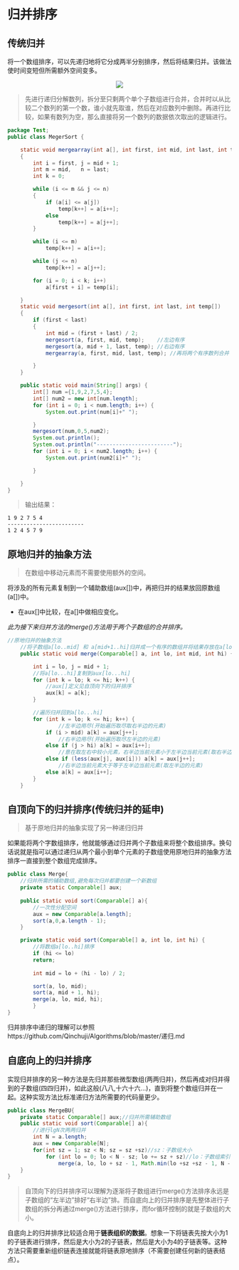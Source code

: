 # 归并排序
## 传统归并
将一个数组排序，可以先递归地将它分成两半分别排序，然后将结果归并。该做法使时间变短但所需额外空间变多。

<div  align="center">

![](http://bubkoo.qiniudn.com/merge-sort-example-300px.gif)

</div>

>先进行递归分解数列，拆分至只剩两个单个子数组进行合并，合并时以从比较二个数列的第一个数，谁小就先取谁，然后在对应数列中删除。再进行比较，如果有数列为空，那么直接将另一个数列的数据依次取出的逻辑进行。
```java
package Test;
public class MegerSort {

    static void mergearray(int a[], int first, int mid, int last, int temp[])
    {
        int i = first, j = mid + 1;
        int m = mid,   n = last;
        int k = 0;

        while (i <= m && j <= n)
        {
            if (a[i] <= a[j])
                temp[k++] = a[i++];
            else
                temp[k++] = a[j++];
        }

        while (i <= m)
            temp[k++] = a[i++];

        while (j <= n)
            temp[k++] = a[j++];

        for (i = 0; i < k; i++)
            a[first + i] = temp[i];

    }
    static void mergesort(int a[], int first, int last, int temp[])
    {
        if (first < last)
        {
            int mid = (first + last) / 2;
            mergesort(a, first, mid, temp);    //左边有序
            mergesort(a, mid + 1, last, temp); //右边有序
            mergearray(a, first, mid, last, temp); //再将两个有序数列合并

        }
    }

    public static void main(String[] args) {
        int[] num ={1,9,2,7,5,4};
        int[] num2 = new int[num.length];
        for (int i = 0; i < num.length; i++) {
            System.out.print(num[i]+" ");

        }
        mergesort(num,0,5,num2);
        System.out.println();
        System.out.println("------------------------");
        for (int i = 0; i < num2.length; i++) {
            System.out.print(num2[i]+" ");

        }

    }
}

```
>输出结果：
```
1 9 2 7 5 4 
------------------------
1 2 4 5 7 9 
```


## 原地归并的抽象方法
> 在数组中移动元素而不需要使用额外的空间。

将涉及的所有元素复制到一个辅助数组(aux[])中，再把归并的结果放回原数组(a[])中。
* 在aux[]中比较，在a[]中做相应变化。

*此为接下来归并方法的merge()方法用于两个子数组的合并排序。*
```java
//原地归并的抽象方法
    //将子数组a[lo..mid] 和 a[mid+1..hi]归并成一个有序的数组并将结果存放在a[lo..hi]中
    public static void merge(Comparable[] a, int lo, int mid, int hi) {

        int i = lo, j = mid + 1;
        //将a[lo...hi]复制到aux[lo...hi]
        for (int k = lo; k <= hi; k++) {
            //aux[]定义见自顶向下的归并排序
            aux[k] = a[k];
        }

        //遍历归并回到a[lo...hi]
        for (int k = lo; k <= hi; k++) {
                //左半边用尽(开始遍历取尽取右半边的元素)
            if (i > mid) a[k] = aux[j++];
                //右半边用尽(开始遍历取尽左半边的元素)
            else if (j > hi) a[k] = aux[i++];
                //意在取左右中较小元素，右半边当前元素小于左半边当前元素(取右半边的元素)
            else if (less(aux[j], aux[i])) a[k] = aux[j++];
                //右半边当前元素大于等于左半边当前元素(取左半边的元素)
            else a[k] = aux[i++];
        }
    }
```

## 自顶向下的归并排序(传统归并的延申)
> 基于原地归并的抽象实现了另一种递归归并

如果能将两个字数组排序，他就能够通过归并两个子数组来将整个数组排序。换句话说就是指可以通过递归从两个最小到单个元素的子数组使用原地归并的抽象方法排序一直接到整个数组完成排序。

```java
public class Merge{
    //归并所需的辅助数组,避免每次归并都要创建一个新数组
    private static Comparable[] aux;
    
    public static void sort(Comparable[] a){
        //一次性分配空间
        aux = new Comparable[a.length];
        sort(a,0,a.length - 1);
    }

    private static void sort(Comparable[] a, int lo, int hi) {
        //将数组a[lo..hi]排序
        if (hi <= lo)
        return;
        
        int mid = lo + (hi - lo) / 2;

        sort(a, lo, mid);
        sort(a, mid + 1, hi);
        merge(a, lo, mid, hi);
        }
}
```
归并排序中递归的理解可以参照https://github.com/Qinchuji/Algorithms/blob/master/递归.md

## 自底向上的归并排序

实现归并排序的另一种方法是先归并那些微型数组(两两归并)，然后再成对归并得到的子数组(四四归并)，如此这般(八八,十六十六...)，直到将整个数组归并在一起。这种实现方法比标准递归方法所需要的代码量更少。

```java
public class MergeBU{
    private static Comparable[] aux;//归并所需辅助数组
    public static void sort(Comparable[] a){
        //进行lgN次两两归并
        int N = a.length;
        aux = new Comparable[N];
        for(int sz = 1; sz < N; sz = sz +sz)//sz：子数组大小
            for (int lo = 0; lo < N - sz; lo += sz + sz)//lo：子数组索引
                merge(a, lo, lo + sz - 1, Math.min(lo +sz +sz - 1, N - 1));
    }
}
```
> 自顶向下的归并排序可以理解为逐渐将子数组进行merge()方法排序永远是子数组的“左半边”排好“右半边”排。而自底向上的归并排序是先整体进行子数组的拆分再通过merge()方法进行排序，而for循环控制的就是子数组的大小。

自底向上的归并排序比较适合用于**链表组织的数据**。想象一下将链表先按大小为1的子链表进行排序，然后是大小为2的子链表，然后是大小为4的子链表等。这种方法只需要重新组织链表连接就能将链表原地排序（不需要创建任何新的链表结点）。